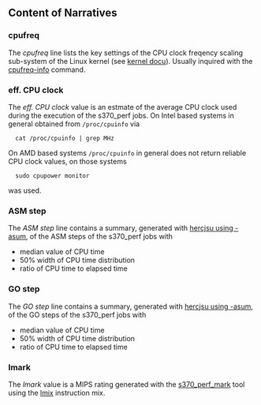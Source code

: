 ## Content of Narratives

### cpufreq <a name="cpufreq"></a>
The _cpufreq_ line lists the key settings of the CPU clock freqency scaling
sub-system of the Linux kernel (see
[kernel docu](https://www.kernel.org/doc/Documentation/cpu-freq/governors.txt)).
Usually inquired with the
[cpufreq-info](https://linux.die.net/man/1/cpufreq-info) command.

### eff. CPU clock <a name="effclk"></a>
The _eff. CPU clock_ value is an estmate of the average CPU clock used during
the execution of the s370_perf jobs. On Intel based systems in general obtained
from `/proc/cpuinfo` via
```
  cat /proc/cpuinfo | grep MHz
```

On AMD based systems `/proc/cpuinfo` in general does not return reliable CPU
clock values, on those systems
```
  sudo cpupower monitor
```
was used.

### ASM step <a name="asm"></a>
The _ASM step_ line contains a summary, generated with
[hercjsu using -asum](https://github.com/wfjm/herc-tools/blob/master/doc/hercjsu.md#user-content-opt-asum),
of the ASM steps of the s370_perf jobs with
- median value of CPU time
- 50% width of CPU time distribution
- ratio of CPU time to elapsed time

### GO step <a name="go"></a>
The _GO step_ line contains a summary, generated with
[hercjsu using -asum](https://github.com/wfjm/herc-tools/blob/master/doc/hercjsu.md#user-content-opt-asum),
of the GO steps of the s370_perf jobs with
- median value of CPU time
- 50% width of CPU time distribution
- ratio of CPU time to elapsed time

### lmark <a name="lmark"></a>
The _lmark_ value is a MIPS rating generated with the
[s370_perf_mark](../doc/s370_perf_mark.md) tool using the
[lmix](../doc/s370_perf_mark.md#user-content-mix-lmix)
instruction mix.

